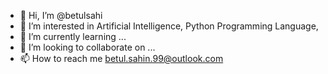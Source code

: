 - 👋 Hi, I’m @betulsahi
- 👀 I’m interested in Artificial Intelligence, Python Programming Language, 
- 🌱 I’m currently learning ...
- 💞️ I’m looking to collaborate on ...
- 📫 How to reach me betul.sahin.99@outlook.com
<!---
betulsahi/betulsahi is a ✨ special ✨ repository because its `README.md` (this file) appears on your GitHub profile.
You can click the Preview link to take a look at your changes.
--->
